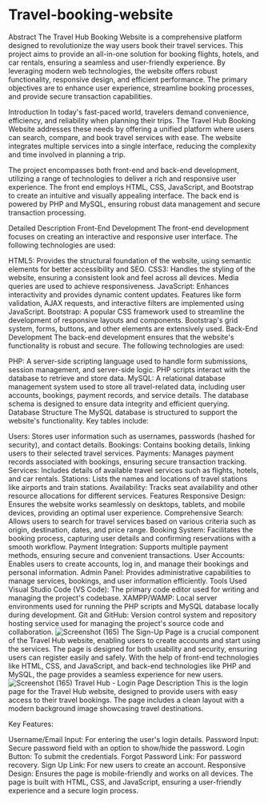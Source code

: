# Travel-booking-website
Abstract
The Travel Hub Booking Website is a comprehensive platform designed to revolutionize the way users book their travel services. This project aims to provide an all-in-one solution for booking flights, hotels, and car rentals, ensuring a seamless and user-friendly experience. By leveraging modern web technologies, the website offers robust functionality, responsive design, and efficient performance. The primary objectives are to enhance user experience, streamline booking processes, and provide secure transaction capabilities.

Introduction
In today's fast-paced world, travelers demand convenience, efficiency, and reliability when planning their trips. The Travel Hub Booking Website addresses these needs by offering a unified platform where users can search, compare, and book travel services with ease. The website integrates multiple services into a single interface, reducing the complexity and time involved in planning a trip.

The project encompasses both front-end and back-end development, utilizing a range of technologies to deliver a rich and responsive user experience. The front end employs HTML, CSS, JavaScript, and Bootstrap to create an intuitive and visually appealing interface. The back end is powered by PHP and MySQL, ensuring robust data management and secure transaction processing.

Detailed Description
Front-End Development
The front-end development focuses on creating an interactive and responsive user interface. The following technologies are used:

HTML5: Provides the structural foundation of the website, using semantic elements for better accessibility and SEO.
CSS3: Handles the styling of the website, ensuring a consistent look and feel across all devices. Media queries are used to achieve responsiveness.
JavaScript: Enhances interactivity and provides dynamic content updates. Features like form validation, AJAX requests, and interactive filters are implemented using JavaScript.
Bootstrap: A popular CSS framework used to streamline the development of responsive layouts and components. Bootstrap's grid system, forms, buttons, and other elements are extensively used.
Back-End Development
The back-end development ensures that the website's functionality is robust and secure. The following technologies are used:

PHP: A server-side scripting language used to handle form submissions, session management, and server-side logic. PHP scripts interact with the database to retrieve and store data.
MySQL: A relational database management system used to store all travel-related data, including user accounts, bookings, payment records, and service details. The database schema is designed to ensure data integrity and efficient querying.
Database Structure
The MySQL database is structured to support the website's functionality. Key tables include:

Users: Stores user information such as usernames, passwords (hashed for security), and contact details.
Bookings: Contains booking details, linking users to their selected travel services.
Payments: Manages payment records associated with bookings, ensuring secure transaction tracking.
Services: Includes details of available travel services such as flights, hotels, and car rentals.
Stations: Lists the names and locations of travel stations like airports and train stations.
Availability: Tracks seat availability and other resource allocations for different services.
Features
Responsive Design: Ensures the website works seamlessly on desktops, tablets, and mobile devices, providing an optimal user experience.
Comprehensive Search: Allows users to search for travel services based on various criteria such as origin, destination, dates, and price range.
Booking System: Facilitates the booking process, capturing user details and confirming reservations with a smooth workflow.
Payment Integration: Supports multiple payment methods, ensuring secure and convenient transactions.
User Accounts: Enables users to create accounts, log in, and manage their bookings and personal information.
Admin Panel: Provides administrative capabilities to manage services, bookings, and user information efficiently.
Tools Used
Visual Studio Code (VS Code): The primary code editor used for writing and managing the project's codebase.
XAMPP/WAMP: Local server environments used for running the PHP scripts and MySQL database locally during development.
Git and GitHub: Version control system and repository hosting service used for managing the project's source code and collaboration.
![Screenshot (165)](https://github.com/user-attachments/assets/dd6680a2-1165-4b22-8159-3ec161e0aaaf)
The Sign-Up Page is a crucial component of the Travel Hub website, enabling users to create accounts and start using the services. The page is designed for both usability and security, ensuring users can register easily and safely. With the help of front-end technologies like HTML, CSS, and JavaScript, and back-end technologies like PHP and MySQL, the page provides a seamless experience for new users.
![Screenshot (165)](https://github.com/user-attachments/assets/3d1cf75b-40ad-4218-95eb-5c58a98512ca)
Travel Hub - Login Page Description
This is the login page for the Travel Hub website, designed to provide users with easy access to their travel bookings. The page includes a clean layout with a modern background image showcasing travel destinations.

Key Features:

Username/Email Input: For entering the user's login details.
Password Input: Secure password field with an option to show/hide the password.
Login Button: To submit the credentials.
Forgot Password Link: For password recovery.
Sign Up Link: For new users to create an account.
Responsive Design: Ensures the page is mobile-friendly and works on all devices.
The page is built with HTML, CSS, and JavaScript, ensuring a user-friendly experience and a secure login process.


